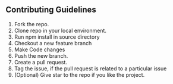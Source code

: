 ## Contributing Guidelines

1. Fork the repo.
2. Clone repo in your local environment.
3. Run npm install in source directory
4. Checkout a new feature branch
5. Make Code changes
6. Push the new branch.
7. Create a pull request.
8. Tag the issue, if the pull request is related to a particular issue
9. (Optional) Give star to the repo if you like the project.
